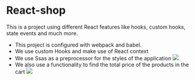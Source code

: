 # React-shop
This is a project using different React features like hooks, custom hooks, state events and much more.

- This project is configured with webpack and babel.
- We use custom Hooks and make use of React context
- We use Ssas as a preprocessor for the styles of the application
![](https://i.ibb.co/dL8WCzC/React-shop-Google-Chrome-24-09-2022-11-03-07-p-m.png)
- We also use a functionality to find the total price of the products in the cart
![](https://i.ibb.co/DL3wwKd/React-shop-Google-Chrome-24-09-2022-11-03-23-p-m.png)
